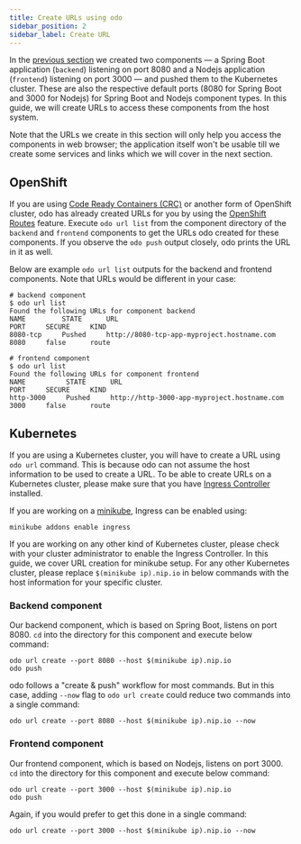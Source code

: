 ```yaml
---
title: Create URLs using odo
sidebar_position: 2
sidebar_label: Create URL
---
```


In the [previous section](./create-component) we created two components — a Spring Boot application (`backend`) listening on port 8080 and a Nodejs application (`frontend`) listening on port 3000 — and pushed them to the Kubernetes cluster. These are also the respective default ports (8080 for Spring Boot and 3000 for Nodejs) for Spring Boot and Nodejs component types. In this guide, we will create URLs to access these components from the host system.

Note that the URLs we create in this section will only help you access the components in web browser; the application itself won't be usable till we create some services and links which we will cover in the next section.

## OpenShift

If you are using [Code Ready Containers (CRC)](https://github.com/code-ready/crc) or another form of OpenShift cluster, odo has already created URLs for you by using the [OpenShift Routes](https://docs.openshift.com/container-platform/latest/networking/routes/route-configuration.html) feature. Execute `odo url list` from the component directory of the `backend` and `frontend` components to get the URLs odo created for these components. If you observe the `odo push` output closely, odo prints the URL in it as well.

Below are example `odo url list` outputs for the backend and frontend components. Note that URLs would be different in your case:

```shell
# backend component
$ odo url list
Found the following URLs for component backend
NAME         STATE      URL                                            PORT     SECURE     KIND
8080-tcp     Pushed     http://8080-tcp-app-myproject.hostname.com     8080     false      route

# frontend component
$ odo url list
Found the following URLs for component frontend
NAME          STATE      URL                                             PORT     SECURE     KIND
http-3000     Pushed     http://http-3000-app-myproject.hostname.com     3000     false      route

```

## Kubernetes

If you are using a Kubernetes cluster, you will have to create a URL using `odo url` command. This is because odo can not assume the host information to be used to create a URL. To be able to create URLs on a Kubernetes cluster, please make sure that you have [Ingress Controller](../getting-started/cluster-setup/kubernetes/#enabling-ingress) installed.

If you are working on a [minikube](../getting-started/cluster-setup/kubernetes), Ingress can be enabled using:
```shell
minikube addons enable ingress
```

If you are working on any other kind of Kubernetes cluster, please check with your cluster administrator to enable the Ingress Controller. In this guide, we cover URL creation for minikube setup. For any other Kubernetes cluster, please replace `$(minikube ip).nip.io` in below commands with the host information for your specific cluster.

### Backend component

Our backend component, which is based on Spring Boot, listens on port 8080. `cd` into the directory for this component and execute below command:

```shell
odo url create --port 8080 --host $(minikube ip).nip.io
odo push
```
odo follows a "create & push" workflow for most commands. But in this case, adding `--now` flag to `odo url create` could reduce two commands into a single command:
```shell
odo url create --port 8080 --host $(minikube ip).nip.io --now
````
### Frontend component

Our frontend component, which is based on Nodejs, listens on port 3000. `cd` into the directory for this component and execute below command:

```shell
odo url create --port 3000 --host $(minikube ip).nip.io
odo push
```
Again, if you would prefer to get this done in a single command:
```shell
odo url create --port 3000 --host $(minikube ip).nip.io --now
```
